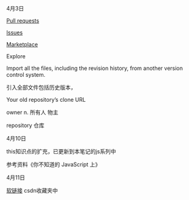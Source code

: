 4月3日

[Pull requests](https://github.com/pulls)

[Issues](https://github.com/issues)

[Marketplace](https://github.com/marketplace)

Explore

Import all the files, including the revision history, from another version control system.

引入全部文件包括历史版本，

Your old repository’s clone URL

owner  n. 所有人  物主

repository 仓库

4月10日

this知识点的扩充，已更新到本笔记的js系列中    

参考资料《你不知道的 JavaScript 上》       

4月11日

[软链接]()  csdn收藏夹中

